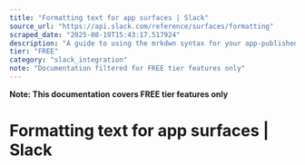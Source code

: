 ```yaml
---
title: "Formatting text for app surfaces | Slack"
source_url: "https://api.slack.com/reference/surfaces/formatting"
scraped_date: "2025-08-19T15:43:17.517924"
description: "A guide to using the mrkdwn syntax for your app-published text in messages, modals, and tabs."
tier: "FREE"
category: "slack_integration"
note: "Documentation filtered for FREE tier features only"
---
```

**Note: This documentation covers FREE tier features only**

# Formatting text for app surfaces | Slack

